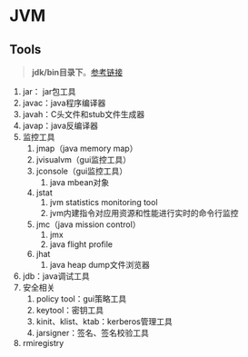 # JVM


## Tools

>  **jdk/bin目录下**。[参考链接](https://blog.csdn.net/youyou1543724847/article/details/84647552)


1. jar： jar包工具
2. javac：java程序编译器
3. javah：C头文件和stub文件生成器
4. javap：java反编译器
5. 监控工具
   1. jmap（java memory map）
   2. jvisualvm（gui监控工具）
   3. jconsole（gui监控工具）
      1. java mbean对象
   4. jstat
      1. jvm statistics monitoring tool
      2. jvm内建指令对应用资源和性能进行实时的命令行监控
   5. jmc（java mission control）
      1. jmx
      2.  java flight profile
   6. jhat
      1. java heap dump文件浏览器
6. jdb：java调试工具
7. 安全相关
   1. policy tool：gui策略工具
   2. keytool：密钥工具
   3. kinit、klist、ktab：kerberos管理工具
   4. jarsigner：签名、签名校验工具
8. rmiregistry